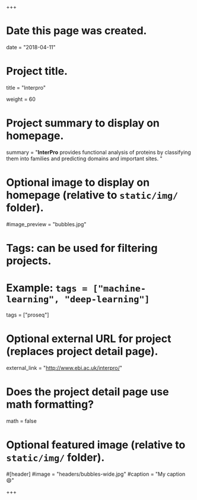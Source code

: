 +++
# Date this page was created.
date = "2018-04-11"

# Project title.
title = "Interpro"

weight = 60
# Project summary to display on homepage.
summary = "**InterPro** provides functional analysis of proteins by classifying them into families and predicting domains and important sites. "

# Optional image to display on homepage (relative to `static/img/` folder).
#image_preview = "bubbles.jpg"

# Tags: can be used for filtering projects.
# Example: `tags = ["machine-learning", "deep-learning"]`
tags = ["proseq"]

# Optional external URL for project (replaces project detail page).
external_link = "http://www.ebi.ac.uk/interpro/"

# Does the project detail page use math formatting?
math = false

# Optional featured image (relative to `static/img/` folder).
#[header]
#image = "headers/bubbles-wide.jpg"
#caption = "My caption :smile:"


+++
